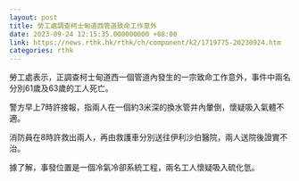 ```yaml
---
layout: post
title: 勞工處調查柯士甸道西管道致命工作意外
date: 2023-09-24 12:15:35.000000000 +08:00
link: https://news.rthk.hk/rthk/ch/component/k2/1719775-20230924.htm
categories: rthk
---
```


勞工處表示，正調查柯士甸道西一個管道內發生的一宗致命工作意外，事件中兩名分別61歲及63歲的工人死亡。

警方早上7時許接報，指兩人在一個約3米深的換水管井內暈倒，懷疑吸入氣體不適。

消防員在8時許救出兩人，再由救護車分別送往伊利沙伯醫院，兩人送院後證實不治。

據了解，事發位置是一個冷氣冷卻系統工程，兩名工人懷疑吸入硫化氫。
